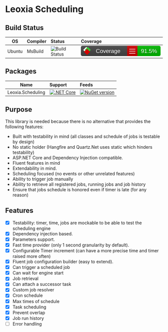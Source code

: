 # Leoxia Scheduling

## Build Status

OS  | Compiler | Status | Coverage
-------- | :------------ | :------------ | :------------
Ubuntu | MsBuild | ![Build Status](https://github.com/leoxialtd/Leoxia.Scheduling/actions/workflows/dotnet-library.yml/badge.svg) | ![Coverage](https://raw.githubusercontent.com/leoxialtd/Leoxia.Scheduling/main/badge.svg)

## Packages

Name | Support | Feeds
--------  | :------------ | :------------
Leoxia.Scheduling | [![.NET Core](https://img.shields.io/badge/Build_For-.Net8.0-5C2D91.svg)](https://www.microsoft.com/net/core) | [![NuGet version](https://badge.fury.io/nu/Leoxia.Scheduling.svg)](https://www.nuget.org/packages/Leoxia.Scheduling/)

## Purpose

This library is needed because there is no alternative that provides the following features:

- Built with testability in mind (all classes and schedule of jobs is testable by design)
- No static holder (Hangfire and Quartz.Net uses static which hinders testability)
- ASP.NET Core and Dependency Injection compatible.
- Fluent features in mind
- Extendability in mind.
- Scheduling focused (no events or other unrelated features)
- Ability to trigger job manually
- Ability to retrieve all registered jobs, running jobs and job history
- Ensure that jobs schedule is honored even if timer is late (for any reason)

## Features

- [x] Testability: timer, time, jobs are mockable to be able to test the scheduling engine
- [x] Dependency injection based.
- [x] Parameters support.
- [x] Fast time provider (only 1 second granularity by default). 
- [x] Configurable Timer increment (can have a more precise time and timer raised more often)
- [x] Fluent job configuration builder (easy to extend).
- [x] Can trigger a scheduled job
- [x] Can wait for engine start
- [x] Job retrieval
- [x] Can attach a successor task
- [x] Custom job resolver
- [x] Cron schedule
- [x] Max times of schedule
- [x] Task scheduling
- [x] Prevent overlap
- [x] Job run history
- [ ] Error handling
